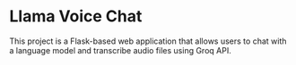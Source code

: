# Llama Voice Chat

This project is a Flask-based web application that allows users to chat with a language model and transcribe audio files using Groq API.
